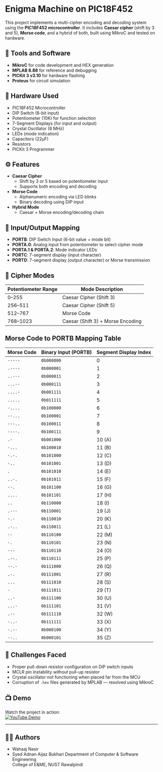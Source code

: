 # Enigma Machine on PIC18F452

This project implements a multi-cipher encoding and decoding system using the **PIC18F452 microcontroller**. It includes **Caesar cipher** (shift by 3 and 5), **Morse code**, and a hybrid of both, built using MikroC and tested on hardware.

## 🔧 Tools and Software

- **MikroC** for code development and HEX generation  
- **MPLAB 8.88** for reference and debugging  
- **PICKit 3 v3.10** for hardware flashing  
- **Proteus** for circuit simulation  

## 🧰 Hardware Used

- PIC18F452 Microcontroller  
- DIP Switch (8-bit input)  
- Potentiometer (10K) for function selection  
- 7-Segment Displays (for input and output)  
- Crystal Oscillator (8 MHz)  
- LEDs (mode indication)  
- Capacitors (22µF)  
- Resistors  
- PICKit 3 Programmer  

## ⚙️ Features

- **Caesar Cipher**
  - Shift by 3 or 5 based on potentiometer input
  - Supports both encoding and decoding
- **Morse Code**
  - Alphanumeric encoding via LED blinks
  - Binary decoding using DIP input
- **Hybrid Mode**
  - Caesar + Morse encoding/decoding chain

## 🔌 Input/Output Mapping

- **PORTB**: DIP Switch Input (6-bit value + mode bit)  
- **PORTA.0**: Analog input from potentiometer to select cipher mode  
- **PORTA.1 & PORTA.2**: Mode indicator LEDs  
- **PORTC**: 7-segment display (input character)  
- **PORTD**: 7-segment display (output character) or Morse transmission

## 🔁 Cipher Modes

| Potentiometer Range | Mode Description                  |
|---------------------|-----------------------------------|
| 0–255               | Caesar Cipher (Shift 3)           |
| 256–511             | Caesar Cipher (Shift 5)           |
| 512–767             | Morse Code                        |
| 768–1023            | Caesar (Shift 3) + Morse Encoding |

## Morse Code to PORTB Mapping Table

| Morse Code | Binary Input (PORTB) | Segment Display Index |
|------------|----------------------|------------------------|
| `-----`    | `0b000000`           | 0                      |
| `.----`    | `0b000001`           | 1                      |
| `..---`    | `0b000011`           | 2                      |
| `...--`    | `0b000111`           | 3                      |
| `....-`    | `0b001111`           | 4                      |
| `.....`    | `0b011111`           | 5                      |
| `-....`    | `0b100000`           | 6                      |
| `--...`    | `0b100001`           | 7                      |
| `---..`    | `0b100011`           | 8                      |
| `----.`    | `0b100111`           | 9                      |
| `.-`       | `0b001000`           | 10 (A)                 |
| `-...`     | `0b100010`           | 11 (B)                 |
| `-.-.`     | `0b101000`           | 12 (C)                 |
| `-..`      | `0b101001`           | 13 (D)                 |
| `.`        | `0b101010`           | 14 (E)                 |
| `..-.`     | `0b101011`           | 15 (F)                 |
| `--.`      | `0b101100`           | 16 (G)                 |
| `....`     | `0b101101`           | 17 (H)                 |
| `..`       | `0b110000`           | 18 (I)                 |
| `.---`     | `0b110001`           | 19 (J)                 |
| `-.-`      | `0b110010`           | 20 (K)                 |
| `.-..`     | `0b110011`           | 21 (L)                 |
| `--`       | `0b110100`           | 22 (M)                 |
| `-.`       | `0b110101`           | 23 (N)                 |
| `---`      | `0b110110`           | 24 (O)                 |
| `.--.`     | `0b110111`           | 25 (P)                 |
| `--.-`     | `0b111000`           | 26 (Q)                 |
| `.-.`      | `0b111001`           | 27 (R)                 |
| `...`      | `0b111010`           | 28 (S)                 |
| `-`        | `0b111011`           | 29 (T)                 |
| `..-`      | `0b111100`           | 30 (U)                 |
| `...-`     | `0b111101`           | 31 (V)                 |
| `.--`      | `0b111110`           | 32 (W)                 |
| `-..-`     | `0b111111`           | 33 (X)                 |
| `-.--`     | `0b000100`           | 34 (Y)                 |
| `--..`     | `0b000101`           | 35 (Z)                 |


## 🧪 Challenges Faced

- Proper pull-down resistor configuration on DIP switch inputs  
- MCLR pin instability without pull-up resistor  
- Crystal oscillator not functioning when placed far from the MCU  
- Corruption of `.hex` files generated by MPLAB — resolved using MikroC  

## 📺 Demo

Watch the project in action:  
[![YouTube Demo](https://img.shields.io/badge/Watch%20Demo-YouTube-red)](https://youtu.be/uz_SulhzWRQ?si=Q3YJKo9MjvmAlgPq)

---

## 👨‍💻 Authors

- Wahaaj Nasir
- Syed Adnan Aijaz Bukhari
Department of Computer & Software Engineering  
College of E&ME, NUST Rawalpindi  
